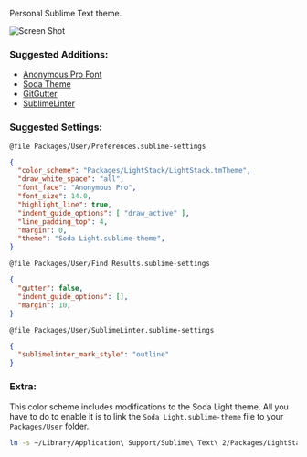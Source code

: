 Personal Sublime Text theme.

![Screen Shot](https://raw.github.com/dvessel/dvessel-theme/master/screen-shot.png)

### Suggested Additions:

- [Anonymous Pro Font](http://www.marksimonson.com/fonts/view/anonymous-pro)
- [Soda Theme](http://buymeasoda.github.io/soda-theme/)
- [GitGutter](https://github.com/jisaacks/GitGutter)
- [SublimeLinter](https://github.com/SublimeLinter/SublimeLinter)


### Suggested Settings:

`@file Packages/User/Preferences.sublime-settings`

```json
{
  "color_scheme": "Packages/LightStack/LightStack.tmTheme",
  "draw_white_space": "all",
  "font_face": "Anonymous Pro",
  "font_size": 14.0,
  "highlight_line": true,
  "indent_guide_options": [ "draw_active" ],
  "line_padding_top": 4,
  "margin": 0,
  "theme": "Soda Light.sublime-theme",
}
```

`@file Packages/User/Find Results.sublime-settings`

```json
{
  "gutter": false,
  "indent_guide_options": [],
  "margin": 10,
}
```

`@file Packages/User/SublimeLinter.sublime-settings`

```json
{
  "sublimelinter_mark_style": "outline"
}
```

### Extra:

This color scheme includes modifications to the Soda Light theme. All you have to do to enable it is to link the `Soda Light.sublime-theme` file to your `Packages/User` folder.

```bash
ln -s ~/Library/Application\ Support/Sublime\ Text\ 2/Packages/LightStack/Soda\ Light.sublime-theme ~/Library/Application\ Support/Sublime\ Text\ 2/Packages/User/
```
